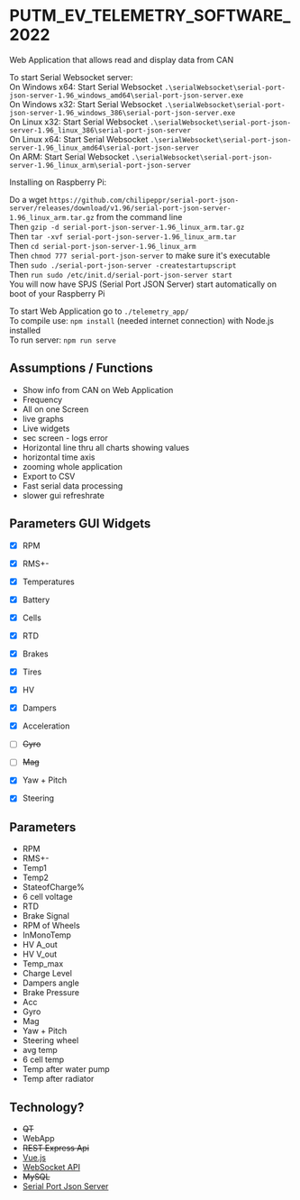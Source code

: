 # PUTM_EV_TELEMETRY_SOFTWARE_2022

Web Application that allows read and display data from CAN  

To start Serial Websocket server:  
On Windows x64: Start Serial Websocket `.\serialWebsocket\serial-port-json-server-1.96_windows_amd64\serial-port-json-server.exe`  
On Windows x32: Start Serial Websocket `.\serialWebsocket\serial-port-json-server-1.96_windows_386\serial-port-json-server.exe`  
On Linux x32: Start Serial Websocket `.\serialWebsocket\serial-port-json-server-1.96_linux_386\serial-port-json-server`  
On Linux x64: Start Serial Websocket `.\serialWebsocket\serial-port-json-server-1.96_linux_amd64\serial-port-json-server`  
On ARM: Start Serial Websocket `.\serialWebsocket\serial-port-json-server-1.96_linux_arm\serial-port-json-server`  


Installing on Raspberry Pi:  

Do a wget `https://github.com/chilipeppr/serial-port-json-server/releases/download/v1.96/serial-port-json-server-1.96_linux_arm.tar.gz` from the command line  
Then `gzip -d serial-port-json-server-1.96_linux_arm.tar.gz`  
Then `tar -xvf serial-port-json-server-1.96_linux_arm.tar`  
Then `cd serial-port-json-server-1.96_linux_arm`  
Then `chmod 777 serial-port-json-server` to make sure it's executable  
Then `sudo ./serial-port-json-server -createstartupscript`  
Then `run sudo /etc/init.d/serial-port-json-server start`  
You will now have SPJS (Serial Port JSON Server) start automatically on boot of your Raspberry Pi  

To start Web Application go to `./telemetry_app/`  
To compile use: `npm install` (needed internet connection) with Node.js installed  
To run server: `npm run serve`  


## Assumptions / Functions

- Show info from CAN on Web Application
- Frequency
- All on one Screen
- live graphs
- Live widgets
- sec screen - logs error
- Horizontal line thru all charts showing values
- horizontal time axis
- zooming whole application
- Export to CSV
- Fast serial data processing
- slower gui refreshrate


## Parameters GUI Widgets

- [x] RPM
- [x] RMS+-
- [x] Temperatures
- [x] Battery
- [x] Cells
- [x] RTD
- [x] Brakes
- [x] Tires
- [x] HV
- [x] Dampers
- [x] Acceleration
- [ ] ~~Gyro~~
- [ ] ~~Mag~~
- [x] Yaw + Pitch
- [x] Steering


## Parameters

- RPM
- RMS+-
- Temp1
- Temp2
- StateofCharge%
- 6 cell voltage
- RTD
- Brake Signal
- RPM of Wheels
- InMonoTemp
- HV A_out
- HV V_out
- Temp_max
- Charge Level
- Dampers angle
- Brake Pressure
- Acc
- Gyro
- Mag
- Yaw + Pitch
- Steering wheel
- avg temp
- 6 cell temp
- Temp after water pump
- Temp after radiator
## Technology?
- ~~QT~~
- WebApp
- ~~REST Express Api~~
- [Vue.js](https://vuejs.org/v2/guide/)
- [WebSocket API](https://developer.mozilla.org/en-US/docs/Web/API/WebSockets_API)
- ~~MySQL~~
- [Serial Port Json Server](https://github.com/johnlauer/serial-port-json-server)

